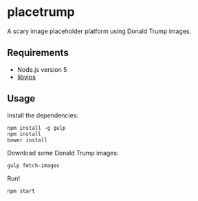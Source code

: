 # placetrump
A scary image placeholder platform using Donald Trump images.

## Requirements

- Node.js version 5
- [libvips](https://github.com/jcupitt/libvips)

## Usage

Install the dependencies:
```
npm install -g gulp
npm install
bower install
```

Download some Donald Trump images:
```
gulp fetch-images
```

Run!
```
npm start
```
